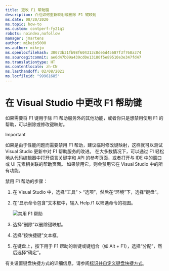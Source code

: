 ```yaml
---
title: 更改 F1 帮助键
description: 介绍如何重新映射或删除 F1 键映射
ms.date: 08/20/2020
ms.topic: how-to
ms.custom: contperf-fy21q1
robots: noindex,nofollow
manager: jmartens
author: mikejo5000
ms.author: mikejo
ms.openlocfilehash: 30073b31fb98f604313c8de5d45687f3f768a374
ms.sourcegitcommit: ae6d47b09a439cd0e13180f5e89510e3e347fd47
ms.translationtype: HT
ms.contentlocale: zh-CN
ms.lasthandoff: 02/08/2021
ms.locfileid: "99961685"
---
```

# <a name="change-the-f1-help-key-in-visual-studio"></a>在 Visual Studio 中更改 F1 帮助键

如果需要将 F1 键用于除 F1 帮助服务外的其他功能，或者你只是想禁用使用 F1 的帮助，可以删除或修改键映射。

> [!IMPORTANT]
> 如果是由于性能问题而需要禁用 F1 帮助，建议临时修改键映射，这样就可以测试 Visual Studio 更新中对 F1 帮助服务的改进。 在大多数情况下，可以通过 F1 轻松地从代码编辑器中打开语言关键字和 API 的参考页面，或者打开与 IDE 中的窗口或 UI 元素相关联的帮助页面。 如果禁用它，则会禁用它在 Visual Studio 中的所有功能。

禁用 F1 帮助的步骤：

1. 在 Visual Studio 中，选择“工具” > “选项”，然后在“环境”下，选择“键盘”。

1. 在“显示命令包含”文本框中，输入 Help.f1 以筛选命令的视图。

   ![禁用 F1 帮助](../not-in-toc/media/disable-f1-help-key.png)

1. 选择“删除”以删除键映射。

1. 选择“按快捷键”文本框。

1. 在键盘上，按下用于 F1 帮助的新键或键组合（如 Alt + F1），选择“分配”，然后选择“确定”。

有关设置键盘快捷方式的详细信息，请参阅[标识并自定义键盘快捷方式](../../ide/identifying-and-customizing-keyboard-shortcuts-in-visual-studio.md)。
